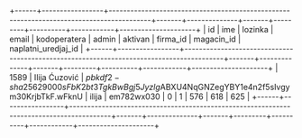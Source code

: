+------+-----------------+-----------------------------------------------------------------------------------------+-------+--------------+-------+---------+----------+------------+---------------------+
| id   | ime             | lozinka                                                                                 | email | kodoperatera | admin | aktivan | firma_id | magacin_id | naplatni_uredjaj_id |
+------+-----------------+-----------------------------------------------------------------------------------------+-------+--------------+-------+---------+----------+------------+---------------------+
| 1589 | Ilija Ćuzović   | $pbkdf2-sha256$29000$sFbK2bt3TgkBwBgj5Jyzlg$ABXU4NqGNZegYBY1e4n2f5sIvgym30KrjbTkF.wFknU | ilija | em782wx030   |     0 |       1 |      576 |        618 |                 625 |
+------+-----------------+-----------------------------------------------------------------------------------------+-------+--------------+-------+---------+----------+------------+---------------------+